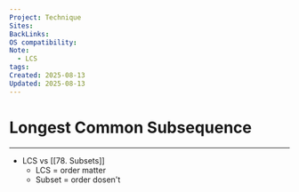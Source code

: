 ```yaml
---
Project: Technique
Sites: 
BackLinks: 
OS compatibility: 
Note:
  - LCS
tags: 
Created: 2025-08-13
Updated: 2025-08-13
---
```

# Longest Common Subsequence
---
- LCS vs [[78. Subsets]]
	- LCS = order matter
	- Subset = order dosen't